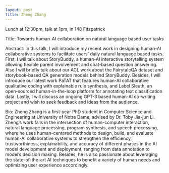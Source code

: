 ```yaml
---
layout: post
title: Zheng Zhang
---
```


Lunch at 12:30pm, talk at 1pm, in 148 Fitzpatrick

Title: Towards human-AI collaboration on natural language based user tasks

Abstract: In this talk, I will introduce my recent work in designing human-AI collaborative systems to facilitate users' daily natural language based tasks. First, I will talk about StoryBuddy, a human-AI interactive storytelling system allowing flexible parent involvement and chat-based question answering. Also I will briefly talk about our ACL work about the FairytaleQA dataset and storybook-based QA generation models behind StoryBuddy. Besides, I will introduce our latest work PaTAT that features human-AI collaborative qualitative coding with explainable rule synthesis, and Label Sleuth, an open-sourced human-in-the-loop platform for annotating text classification data. Lastly, I will discuss an ongoing GPT-3 based human-AI co-writing project and wish to seek feedback and ideas from the audience.

Bio: Zheng Zhang is a first-year PhD student in Computer Science and Engineering at University of Notre Dame, advised by Dr. Toby Jia-jun Li. Zheng’s work falls in the intersection of human-computer interaction, natural language processing, program synthesis, and speech processing, where he uses human-centered methods to design, build, and evaluate human-AI collaborative systems to strengthen the efficiency, trustworthiness, explainability, and accuracy of different phases in the AI model development and deployment, ranging from data annotation to model’s decision making. Besides, he is also passionate about leveraging the state-of-the-art AI techniques to benefit a variety of human needs and optimizing user experience accordingly.

